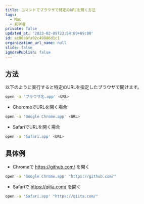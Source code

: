 ```yaml
---
title: コマンドでブラウザで特定のURLを開く方法
tags:
  - Mac
  - 初学者
private: false
updated_at: '2023-02-09T23:54:09+09:00'
id: ac06a9fa02c49986d1c1
organization_url_name: null
slide: false
ignorePublish: false
---
```

## 方法
以下のように実行すると特定のURLを指定したブラウザで開けます。

```zsh
open -a 'ブラウザ名.app' <URL>
```
- ChoromeでURLを開く場合
```zsh
open -a 'Google Chrome.app' <URL>
```
- SafariでURLを開く場合
```zsh
open -a 'Safari.app' <URL>
```

## 具体例
- Chromeで https://github.com/ を開く
```zsh
open -a 'Google Chrome.app' "https://github.com/"
```

- Safariで https://qiita.com/ を開く
```zsh
open -a 'Safari.app' "https://qiita.com/"
```
